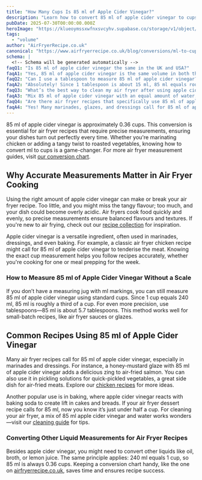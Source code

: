 ```yaml
---
title: "How Many Cups Is 85 ml of Apple Cider Vinegar?"
description: "Learn how to convert 85 ml of apple cider vinegar to cups for precise air fryer recipes. Get accurate measurements in seconds!"
pubDate: 2025-07-30T00:00:00.000Z
heroImage: "https://klueoymssxwfnxsvcyhv.supabase.co/storage/v1/object/public/Shmucket/how-many-cups-is-85-ml-of-apple-cider-vinegar.webp"
tags:
  - "volume"
author: "AirFryerRecipe.co.uk"
canonical: "https://www.airfryerrecipe.co.uk/blog/conversions/ml-to-cups/how-many-cups-is-85-ml-of-apple-cider-vinegar"
schema: |
  <!-- Schema will be generated automatically -->
faqQ1: "Is 85 ml of apple cider vinegar the same in the UK and USA?"
faqA1: "Yes, 85 ml of apple cider vinegar is the same volume in both the UK and USA. The metric measurement (ml) doesn’t change, though cup sizes are slightly different. In the UK, 1 cup is 250 ml, while in the USA, it’s 240 ml. For 85 ml, the difference is negligible—it’s roughly 0.36 cups in both countries."
faqQ2: "Can I use a tablespoon to measure 85 ml of apple cider vinegar?"
faqA2: "Absolutely! Since 1 tablespoon is about 15 ml, 85 ml equals roughly 5.7 tablespoons. For most recipes, rounding to 5 or 6 tablespoons works fine. If precision is crucial, use a measuring jug with ml markings for the best results in your air fryer dishes."
faqQ3: "What’s the best way to clean my air fryer after using apple cider vinegar?"
faqA3: "Mix 85 ml of apple cider vinegar with an equal amount of water, then wipe down the air fryer basket and tray. The acidity helps break down grease and odours. For a deeper clean, check out our <a href=https://www.airfryerrecipe.co.uk/air-fryer-cleaner>step-by-step guide</a>."
faqQ4: "Are there air fryer recipes that specifically use 85 ml of apple cider vinegar?"
faqA4: "Yes! Many marinades, glazes, and dressings call for 85 ml of apple cider vinegar. Try it in a honey-mustard glaze for chicken or a tangy BBQ sauce for ribs. Browse our <a href=https://www.airfryerrecipe.co.uk/recipes>recipe section</a> for dishes that use this exact measurement."
---
```

<p>85 ml of apple cider vinegar is approximately 0.36 cups. This conversion is essential for air fryer recipes that require precise measurements, ensuring your dishes turn out perfectly every time. Whether you're marinating chicken or adding a tangy twist to roasted vegetables, knowing how to convert ml to cups is a game-changer. For more air fryer measurement guides, visit <a href=https://www.airfryerrecipe.co.uk/air-fryer-conversion-chart>our conversion chart</a>.</p>  

<h2>Why Accurate Measurements Matter in Air Fryer Cooking</h2>  
<p>Using the right amount of apple cider vinegar can make or break your air fryer recipe. Too little, and you might miss the tangy flavour; too much, and your dish could become overly acidic. Air fryers cook food quickly and evenly, so precise measurements ensure balanced flavours and textures. If you're new to air frying, check out our <a href=https://www.airfryerrecipe.co.uk/recipes>recipe collection</a> for inspiration.</p>  

<p>Apple cider vinegar is a versatile ingredient, often used in marinades, dressings, and even baking. For example, a classic air fryer chicken recipe might call for 85 ml of apple cider vinegar to tenderise the meat. Knowing the exact cup measurement helps you follow recipes accurately, whether you're cooking for one or meal prepping for the week.</p>  

<h3>How to Measure 85 ml of Apple Cider Vinegar Without a Scale</h3>  
<p>If you don’t have a measuring jug with ml markings, you can still measure 85 ml of apple cider vinegar using standard cups. Since 1 cup equals 240 ml, 85 ml is roughly a third of a cup. For even more precision, use tablespoons—85 ml is about 5.7 tablespoons. This method works well for small-batch recipes, like air fryer sauces or glazes.</p>  

<h2>Common Recipes Using 85 ml of Apple Cider Vinegar</h2>  
<p>Many air fryer recipes call for 85 ml of apple cider vinegar, especially in marinades and dressings. For instance, a honey-mustard glaze with 85 ml of apple cider vinegar adds a delicious zing to air-fried salmon. You can also use it in pickling solutions for quick-pickled vegetables, a great side dish for air-fried meats. Explore our <a href=https://www.airfryerrecipe.co.uk/recipe-category/chicken>chicken recipes</a> for more ideas.</p>  

<p>Another popular use is in baking, where apple cider vinegar reacts with baking soda to create lift in cakes and breads. If your air fryer dessert recipe calls for 85 ml, now you know it’s just under half a cup. For cleaning your air fryer, a mix of 85 ml apple cider vinegar and water works wonders—visit our <a href=https://www.airfryerrecipe.co.uk/air-fryer-cleaner>cleaning guide</a> for tips.</p>  

<h3>Converting Other Liquid Measurements for Air Fryer Recipes</h3>  
<p>Besides apple cider vinegar, you might need to convert other liquids like oil, broth, or lemon juice. The same principle applies: 240 ml equals 1 cup, so 85 ml is always 0.36 cups. Keeping a conversion chart handy, like the one on <a href=https://www.airfryerrecipe.co.uk>airfryerrecipe.co.uk</a>, saves time and ensures recipe success.</p>
